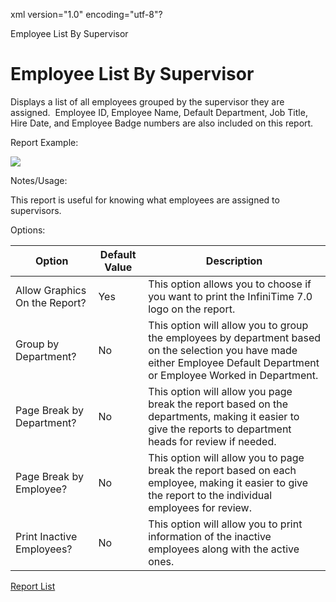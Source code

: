 xml version="1.0" encoding="utf-8"?





Employee List By Supervisor




# Employee List By Supervisor

Displays a list of all employees grouped by the supervisor they are assigned.  Employee ID, Employee Name, Default Department, Job Title, Hire Date, and Employee Badge numbers are also included on this report.

Report Example:

![](/img/Employee_List_With_Supervisors.gif)

Notes/Usage:

This report is useful for knowing what employees are assigned to supervisors.

Options:

 | Option | Default Value | Description | 
| --- | --- | --- |
 | Allow Graphics On the Report? | Yes | This option allows you to choose if you want to print the InfiniTime 7.0 logo on the report. | 
 | Group by Department? | No | This option will allow you to group the employees by department based on the selection you have made either Employee Default Department or Employee Worked in Department. | 
 | Page Break by Department? | No | This option will allow you page break the report based on the departments, making it easier to give the reports to department heads for review if needed. | 
 | Page Break by Employee? | No | This option will allow you to page break the report based on each employee, making it easier to give the report to the individual employees for review. | 
 | Print Inactive Employees? | No | This option will allow you to print information of the inactive employees along with the active ones. | 

[Report List](../Report_List.md)